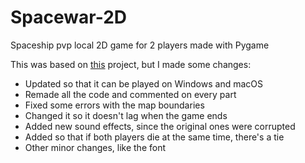 # Spacewar-2D
Spaceship pvp local 2D game for 2 players made with Pygame

This was based on [this](https://github.com/techwithtim/PygameForBeginners) project, but I made some changes:
- Updated so that it can be played on Windows and macOS
- Remade all the code and commented on every part
- Fixed some errors with the map boundaries
- Changed it so it doesn't lag when the game ends
- Added new sound effects, since the original ones were corrupted
- Added so that if both players die at the same time, there's a tie
- Other minor changes, like the font
